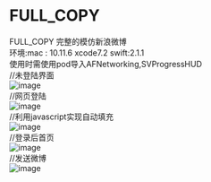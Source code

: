 # FULL_COPY
FULL_COPY 完整的模仿新浪微博 <br/>
环境:mac : 10.11.6  xcode7.2 swift:2.1.1 <br/>
使用时需使用pod导入AFNetworking,SVProgressHUD <br/>
//未登陆界面 <br/>
 ![image](https://raw.githubusercontent.com/kedu/FULL_COPY/master/xingLangWeiBo/images-folder/notLogin.png)<br/>
//网页登陆 <br/>
![image](https://raw.githubusercontent.com/kedu/FULL_COPY/master/xingLangWeiBo/images-folder/webLogin.png) <br/>
//利用javascript实现自动填充 <br/>
![image](https://raw.githubusercontent.com/kedu/FULL_COPY/master/xingLangWeiBo/images-folder/auto.png) <br/>
//登录后首页 <br/>
![image](https://raw.githubusercontent.com/kedu/FULL_COPY/master/xingLangWeiBo/images-folder/loginHome.png) <br/>
//发送微博 <br/>
![image](https://raw.githubusercontent.com/kedu/FULL_COPY/master/xingLangWeiBo/images-folder/sengweibo.png) <br/>